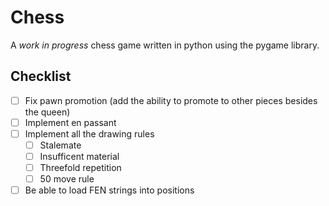 # Chess

A _work in progress_ chess game written in python using the pygame library.

## Checklist

- [ ] Fix pawn promotion (add the ability to promote to other pieces besides the queen)
- [ ] Implement en passant
- [ ] Implement all the drawing rules
    - [ ] Stalemate
    - [ ] Insufficent material
    - [ ] Threefold repetition
    - [ ] 50 move rule
- [ ] Be able to load FEN strings into positions
